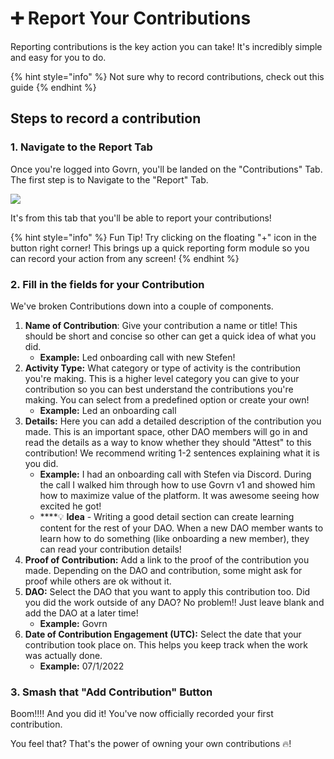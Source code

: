 # ➕ Report Your Contributions

Reporting contributions is the key action you can take!  It's incredibly simple and easy for you to do.

{% hint style="info" %}
Not sure why to record contributions, check out this guide
{% endhint %}

## Steps to record a contribution

### 1. Navigate to the Report Tab

Once you're logged into Govrn, you'll be landed on the "Contributions" Tab.  The first step is to Navigate to the "Report" Tab.

![](<../../.gitbook/assets/Navigate to the record tab (1).gif>)

It's from this tab that you'll be able to report your contributions!

{% hint style="info" %}
Fun Tip!  Try clicking on the floating "+" icon in the button right corner!  This brings up a quick reporting form module so you can record your action from any screen!
{% endhint %}

### 2. Fill in the fields for your Contribution

We've broken Contributions down into a couple of components.

1. **Name of Contribution**:  Give your contribution a name or title!  This should be short and concise so other can get a quick idea of what you did. &#x20;
   * **Example:** Led onboarding call with new Stefen!
2. **Activity Type:**  What category or type of activity is the contribution you're making.  This is a higher level category you can give to your contribution so you can best understand the contributions you're making.  You can select from a predefined option or create your own!
   * **Example:**  Led an onboarding call
3. **Details:**  Here you can add a detailed description of the contribution you made.  This is an important space, other DAO members will go in and read the details as a way to know whether they should "Attest" to this contribution!  We recommend writing 1-2 sentences explaining what it is you did.
   * **Example:**  I had an onboarding call with Stefen via Discord.  During the call I walked him through how to use Govrn v1 and showed him how to maximize value of the platform.  It was awesome seeing how excited he got!
   * ****:bulb: **Idea** - Writing a good detail section can create learning content for the rest of your DAO.  When a new DAO member wants to learn how to do something (like onboarding a new member), they can read your contribution details!
4. **Proof of Contribution:**  Add a link to the proof of the contribution you made.  Depending on the DAO and contribution, some might ask for proof while others are ok without it.
5. **DAO:**  Select the DAO that you want to apply this contribution too.  Did you did the work outside of any DAO?  No problem!!  Just leave blank and add the DAO at a later time!
   * **Example:**  Govrn
6. **Date of Contribution Engagement (UTC):**  Select the date that your contribution took place on.  This helps you keep track when the work was actually done.
   * **Example:**  07/1/2022&#x20;

### 3.  Smash that "Add Contribution" Button

Boom!!!! And you did it!  You've now officially recorded your first contribution.

&#x20;

You feel that?  That's the power of owning your own contributions 🔥!
